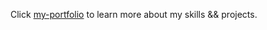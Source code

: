 Click [my-portfolio](https://ksena19.github.io/my-portfolio/) to learn more about my skills && projects.
